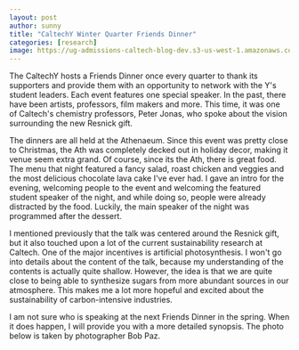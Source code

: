 ```yaml
---
layout: post
author: sunny
title: "CaltechY Winter Quarter Friends Dinner"
categories: [research]
image: https://ug-admissions-caltech-blog-dev.s3-us-west-1.amazonaws.com/old_pictures/6a0105349b8251970b0240a4da0849200d-800wi.jpg
---
```



The CaltechY hosts a Friends Dinner once every quarter to thank its supporters and provide them with an opportunity to network with the Y's student leaders. Each event features one special speaker. In the past, there have been artists, professors, film makers and more. This time, it was one of Caltech's chemistry professors, Peter Jonas, who spoke about the vision surrounding the new Resnick gift. 

The dinners are all held at the Athenaeum. Since this event was pretty close to Christmas, the Ath was completely decked out in holiday decor, making it venue seem extra grand. Of course, since its the Ath, there is great food. The menu that night featured a fancy salad, roast chicken and veggies and the most delicious chocolate lava cake I've ever had. I gave an intro for the evening, welcoming people to the event and welcoming the featured student speaker of the night, and while doing so, people were already distracted by the food. Luckily, the main speaker of the night was programmed after the dessert.

I mentioned previously that the talk was centered around the Resnick gift, but it also touched upon a lot of the current sustainability research at Caltech. One of the major incentives is artificial photosynthesis. I won't go into details about the content of the talk, because my understanding of the contents is actually quite shallow. However, the idea is that we are quite close to being able to synthesize sugars from more abundant sources in our atmosphere. This makes me a lot more hopeful and excited about the sustainability of carbon-intensive industries. 

I am not sure who is speaking at the next Friends Dinner in the spring. When it does happen, I will provide you with a more detailed synopsis. The photo below is taken by photographer Bob Paz.

